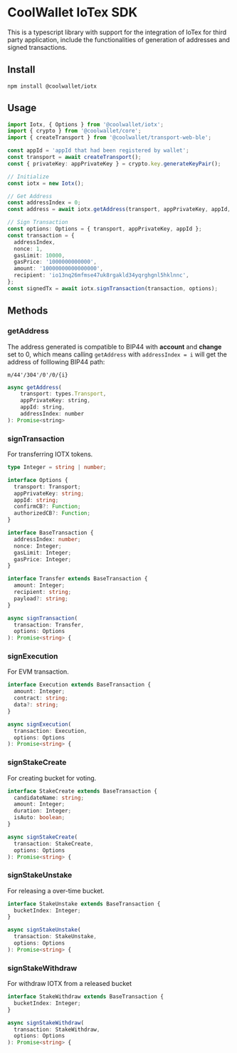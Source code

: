 # CoolWallet IoTex SDK

This is a typescript library with support for the integration of IoTex for third party application, include the functionalities of generation of addresses and signed transactions. 

## Install

```shell
npm install @coolwallet/iotx
```

## Usage

```typescript
import Iotx, { Options } from '@coolwallet/iotx';
import { crypto } from '@coolwallet/core';
import { createTransport } from '@coolwallet/transport-web-ble';

const appId = 'appId that had been registered by wallet';
const transport = await createTransport();
const { privateKey: appPrivateKey } = crypto.key.generateKeyPair();

// Initialize
const iotx = new Iotx();

// Get Address
const addressIndex = 0;
const address = await iotx.getAddress(transport, appPrivateKey, appId, addressIndex);

// Sign Transaction
const options: Options = { transport, appPrivateKey, appId };
const transaction = {
  addressIndex,
  nonce: 1,
  gasLimit: 10000,
  gasPrice: '1000000000000',
  amount: '10000000000000000',
  recipient: 'io13nq26mfmse47uk8rgakld34yqrghgnl5hklnnc',
};
const signedTx = await iotx.signTransaction(transaction, options);
```

## Methods

### getAddress

The address generated is compatible to BIP44 with **account** and **change** set to 0, which means calling `getAddress` with `addressIndex = i` will get the address of folllowing BIP44 path:

```none
m/44'/304'/0'/0/{i}
```
```javascript
async getAddress(
    transport: types.Transport,
    appPrivateKey: string,
    appId: string,
    addressIndex: number
): Promise<string>
```

### signTransaction

For transferring IOTX tokens.

```typescript
type Integer = string | number;

interface Options {
  transport: Transport;
  appPrivateKey: string;
  appId: string;
  confirmCB?: Function;
  authorizedCB?: Function;
}

interface BaseTransaction {
  addressIndex: number;
  nonce: Integer;
  gasLimit: Integer;
  gasPrice: Integer;
}

interface Transfer extends BaseTransaction {
  amount: Integer;
  recipient: string;
  payload?: string;
}

async signTransaction(
  transaction: Transfer,
  options: Options
): Promise<string> {
```

### signExecution

For EVM transaction.

```typescript
interface Execution extends BaseTransaction {
  amount: Integer;
  contract: string;
  data?: string;
}

async signExecution(
  transaction: Execution,
  options: Options
): Promise<string> {
```

### signStakeCreate

For creating bucket for voting.

```typescript
interface StakeCreate extends BaseTransaction {
  candidateName: string;
  amount: Integer;
  duration: Integer;
  isAuto: boolean;
}

async signStakeCreate(
  transaction: StakeCreate,
  options: Options
): Promise<string> {
```
### signStakeUnstake

For releasing a over-time bucket.

```typescript
interface StakeUnstake extends BaseTransaction {
  bucketIndex: Integer;
}

async signStakeUnstake(
  transaction: StakeUnstake,
  options: Options
): Promise<string> {
```

### signStakeWithdraw

For withdraw IOTX from a released bucket

```typescript
interface StakeWithdraw extends BaseTransaction {
  bucketIndex: Integer;
}

async signStakeWithdraw(
  transaction: StakeWithdraw,
  options: Options
): Promise<string> {
```

